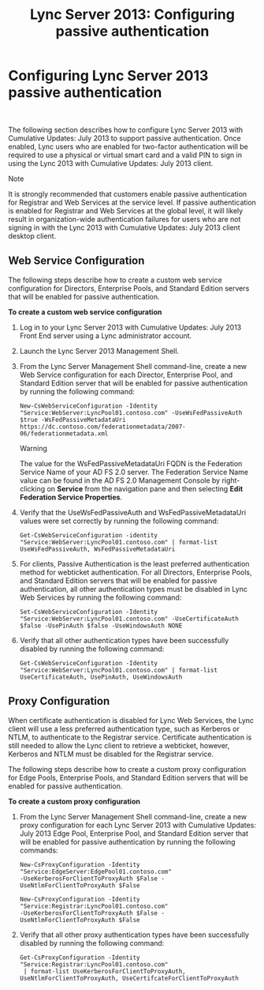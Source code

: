 ﻿---
title: 'Lync Server 2013: Configuring passive authentication'
TOCTitle: Configuring Lync Server passive authentication
ms:assetid: 9a904b8d-9fce-4abf-be73-5c8e48cfb53a
ms:mtpsurl: https://technet.microsoft.com/en-us/library/Dn308569(v=OCS.15)
ms:contentKeyID: 54973690
ms.date: 07/23/2014
mtps_version: v=OCS.15
---

# Configuring Lync Server 2013 passive authentication

 


The following section describes how to configure Lync Server 2013 with Cumulative Updates: July 2013 to support passive authentication. Once enabled, Lync users who are enabled for two-factor authentication will be required to use a physical or virtual smart card and a valid PIN to sign in using the Lync 2013 with Cumulative Updates: July 2013 client.


> [!NOTE]
> It is strongly recommended that customers enable passive authentication for Registrar and Web Services at the service level. If passive authentication is enabled for Registrar and Web Services at the global level, it will likely result in organization-wide authentication failures for users who are not signing in with the Lync 2013 with Cumulative Updates: July 2013 client desktop client.



## Web Service Configuration

The following steps describe how to create a custom web service configuration for Directors, Enterprise Pools, and Standard Edition servers that will be enabled for passive authentication.

**To create a custom web service configuration**

1.  Log in to your Lync Server 2013 with Cumulative Updates: July 2013 Front End server using a Lync administrator account.

2.  Launch the Lync Server 2013 Management Shell.

3.  From the Lync Server Management Shell command-line, create a new Web Service configuration for each Director, Enterprise Pool, and Standard Edition server that will be enabled for passive authentication by running the following command:
    
        New-CsWebServiceConfiguration -Identity "Service:WebServer:LyncPool01.contoso.com" -UseWsFedPassiveAuth $true -WsFedPassiveMetadataUri https://dc.contoso.com/federationmetadata/2007-06/federationmetadata.xml
    

    > [!WARNING]
    > The value for the WsFedPassiveMetadataUri FQDN is the Federation Service Name of your AD FS 2.0 server. The Federation Service Name value can be found in the AD FS 2.0 Management Console by right-clicking on <STRONG>Service</STRONG> from the navigation pane and then selecting <STRONG>Edit Federation Service Properties</STRONG>.



4.  Verify that the UseWsFedPassiveAuth and WsFedPassiveMetadataUri values were set correctly by running the following command:
    
        Get-CsWebServiceConfiguration -identity "Service:WebServer:LyncPool01.contoso.com" | format-list UseWsFedPassiveAuth, WsFedPassiveMetadataUri

5.  For clients, Passive Authentication is the least preferred authentication method for webticket authentication. For all Directors, Enterprise Pools, and Standard Edition servers that will be enabled for passive authentication, all other authentication types must be disabled in Lync Web Services by running the following command:
    
        Set-CsWebServiceConfiguration -Identity "Service:WebServer:LyncPool01.contoso.com" -UseCertificateAuth $false -UsePinAuth $false -UseWindowsAuth NONE

6.  Verify that all other authentication types have been successfully disabled by running the following command:
    
        Get-CsWebServiceConfiguration -Identity "Service:WebServer:LyncPool01.contoso.com" | format-list UseCertificateAuth, UsePinAuth, UseWindowsAuth

## Proxy Configuration

When certificate authentication is disabled for Lync Web Services, the Lync client will use a less preferred authentication type, such as Kerberos or NTLM, to authenticate to the Registrar service. Certificate authentication is still needed to allow the Lync client to retrieve a webticket, however, Kerberos and NTLM must be disabled for the Registrar service.

The following steps describe how to create a custom proxy configuration for Edge Pools, Enterprise Pools, and Standard Edition servers that will be enabled for passive authentication.

**To create a custom proxy configuration**

1.  From the Lync Server Management Shell command-line, create a new proxy configuration for each Lync Server 2013 with Cumulative Updates: July 2013 Edge Pool, Enterprise Pool, and Standard Edition server that will be enabled for passive authentication by running the following commands:
    
        New-CsProxyConfiguration -Identity "Service:EdgeServer:EdgePool01.contoso.com" 
        -UseKerberosForClientToProxyAuth $False -UseNtlmForClientToProxyAuth $False
    
        New-CsProxyConfiguration -Identity "Service:Registrar:LyncPool01.contoso.com" 
        -UseKerberosForClientToProxyAuth $False -UseNtlmForClientToProxyAuth $False

2.  Verify that all other proxy authentication types have been successfully disabled by running the following command:
    
        Get-CsProxyConfiguration -Identity "Service:Registrar:LyncPool01.contoso.com"
         | format-list UseKerberosForClientToProxyAuth, UseNtlmForClientToProxyAuth, UseCertifcateForClientToProxyAuth

